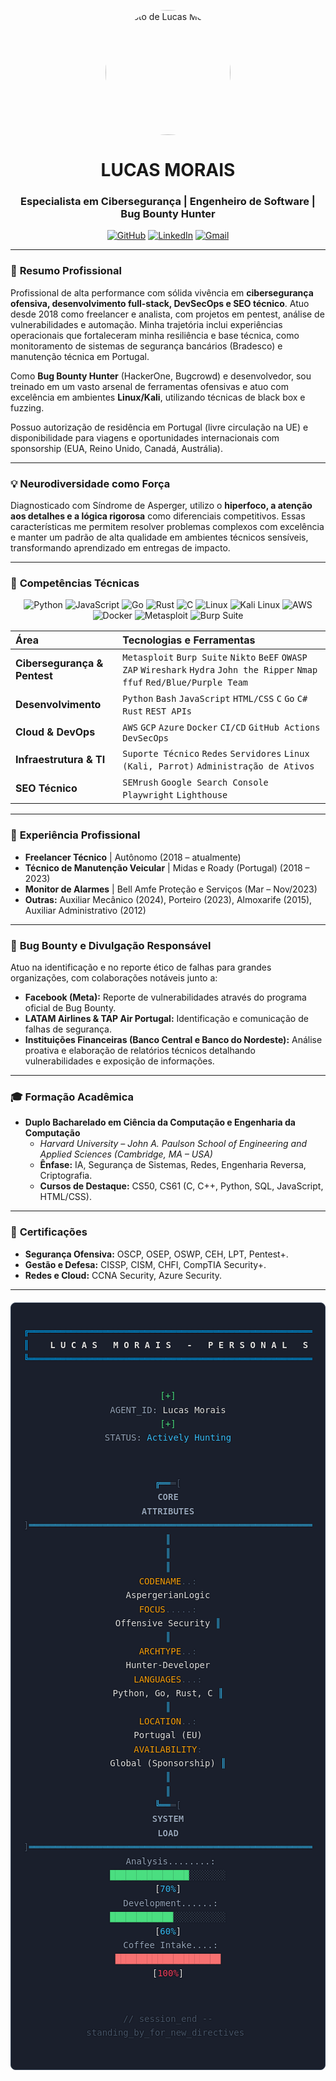 <p align="center">
  <img src="https://i.imgur.com/gKkEBuP.jpeg" alt="Foto de Lucas Morais" width="200" style="border-radius: 50%;">
</p>

<h1 align="center">LUCAS MORAIS</h1>
<h3 align="center">Especialista em Cibersegurança | Engenheiro de Software | Bug Bounty Hunter</h3>

<p align="center">
  <a href="https://github.com/Lalalucas" target="_blank"><img src="https://img.shields.io/badge/GitHub-100000?style=for-the-badge&logo=github&logoColor=white" alt="GitHub"></a>
  <a href="https://linkedin.com/in/lucasgdm" target="_blank"><img src="https://img.shields.io/badge/LinkedIn-0077B5?style=for-the-badge&logo=linkedin&logoColor=white" alt="LinkedIn"></a>
  <a href="mailto:lucasescobarmorais@gmail.com"><img src="https://img.shields.io/badge/Gmail-D14836?style=for-the-badge&logo=gmail&logoColor=white" alt="Gmail"></a>
</p>

---

### 🎯 **Resumo Profissional**

Profissional de alta performance com sólida vivência em **cibersegurança ofensiva, desenvolvimento full-stack, DevSecOps e SEO técnico**. Atuo desde 2018 como freelancer e analista, com projetos em pentest, análise de vulnerabilidades e automação. Minha trajetória inclui experiências operacionais que fortaleceram minha resiliência e base técnica, como monitoramento de sistemas de segurança bancários (Bradesco) e manutenção técnica em Portugal.

Como **Bug Bounty Hunter** (HackerOne, Bugcrowd) e desenvolvedor, sou treinado em um vasto arsenal de ferramentas ofensivas e atuo com excelência em ambientes **Linux/Kali**, utilizando técnicas de black box e fuzzing.

Possuo autorização de residência em Portugal (livre circulação na UE) e disponibilidade para viagens e oportunidades internacionais com sponsorship (EUA, Reino Unido, Canadá, Austrália).

---

### 💡 **Neurodiversidade como Força**

Diagnosticado com Síndrome de Asperger, utilizo o **hiperfoco, a atenção aos detalhes e a lógica rigorosa** como diferenciais competitivos. Essas características me permitem resolver problemas complexos com excelência e manter um padrão de alta qualidade em ambientes técnicos sensíveis, transformando aprendizado em entregas de impacto.

---

### 🔧 **Competências Técnicas**

<p align="center">
  <img src="https://img.shields.io/badge/Python-3776AB?style=for-the-badge&logo=python&logoColor=white" alt="Python">
  <img src="https://img.shields.io/badge/JavaScript-F7DF1E?style=for-the-badge&logo=javascript&logoColor=black" alt="JavaScript">
  <img src="https://img.shields.io/badge/Go-00ADD8?style=for-the-badge&logo=go&logoColor=white" alt="Go">
  <img src="https://img.shields.io/badge/Rust-000000?style=for-the-badge&logo=rust&logoColor=white" alt="Rust">
  <img src="https://img.shields.io/badge/C-A8B9CC?style=for-the-badge&logo=c&logoColor=black" alt="C">
  <img src="https://img.shields.io/badge/Linux-FCC624?style=for-the-badge&logo=linux&logoColor=black" alt="Linux">
  <img src="https://img.shields.io/badge/Kali_Linux-557C94?style=for-the-badge&logo=kali-linux&logoColor=white" alt="Kali Linux">
  <img src="https://img.shields.io/badge/Amazon_AWS-232F3E?style=for-the-badge&logo=amazon-aws&logoColor=white" alt="AWS">
  <img src="https://img.shields.io/badge/Docker-2496ED?style=for-the-badge&logo=docker&logoColor=white" alt="Docker">
  <img src="https://img.shields.io/badge/Metasploit-A60F2B?style=for-the-badge&logo=metasploit&logoColor=white" alt="Metasploit">
  <img src="https://img.shields.io/badge/Burp_Suite-FF6600?style=for-the-badge&logo=burp-suite&logoColor=white" alt="Burp Suite">
</p>

| Área | Tecnologias e Ferramentas |
| :--- | :--- |
| **Cibersegurança & Pentest** | `Metasploit` `Burp Suite` `Nikto` `BeEF` `OWASP ZAP` `Wireshark` `Hydra` `John the Ripper` `Nmap` `ffuf` `Red/Blue/Purple Team` |
| **Desenvolvimento** | `Python` `Bash` `JavaScript` `HTML/CSS` `C` `Go` `C#` `Rust` `REST APIs` |
| **Cloud & DevOps** | `AWS` `GCP` `Azure` `Docker` `CI/CD` `GitHub Actions` `DevSecOps` |
| **Infraestrutura & TI** | `Suporte Técnico` `Redes` `Servidores` `Linux (Kali, Parrot)` `Administração de Ativos` |
| **SEO Técnico** | `SEMrush` `Google Search Console` `Playwright` `Lighthouse` |

---

### 💼 **Experiência Profissional**

*   **Freelancer Técnico** | Autônomo (2018 – atualmente)
*   **Técnico de Manutenção Veicular** | Midas e Roady (Portugal) (2018 – 2023)
*   **Monitor de Alarmes** | Bell Amfe Proteção e Serviços (Mar – Nov/2023)
*   **Outras:** Auxiliar Mecânico (2024), Porteiro (2023), Almoxarife (2015), Auxiliar Administrativo (2012)

---

### 🏅 **Bug Bounty e Divulgação Responsável**

Atuo na identificação e no reporte ético de falhas para grandes organizações, com colaborações notáveis junto a:
*   **Facebook (Meta):** Reporte de vulnerabilidades através do programa oficial de Bug Bounty.
*   **LATAM Airlines & TAP Air Portugal:** Identificação e comunicação de falhas de segurança.
*   **Instituições Financeiras (Banco Central e Banco do Nordeste):** Análise proativa e elaboração de relatórios técnicos detalhando vulnerabilidades e exposição de informações.

---

### 🎓 **Formação Acadêmica**

*   **Duplo Bacharelado em Ciência da Computação e Engenharia da Computação**
    *   *Harvard University – John A. Paulson School of Engineering and Applied Sciences (Cambridge, MA – USA)*
    *   **Ênfase:** IA, Segurança de Sistemas, Redes, Engenharia Reversa, Criptografia.
    *   **Cursos de Destaque:** CS50, CS61 (C, C++, Python, SQL, JavaScript, HTML/CSS).

---

### 📜 **Certificações**

*   **Segurança Ofensiva:** OSCP, OSEP, OSWP, CEH, LPT, Pentest+.
*   **Gestão e Defesa:** CISSP, CISM, CHFI, CompTIA Security+.
*   **Redes e Cloud:** CCNA Security, Azure Security.

---

<div align="center" style="background-color: #1a1f2c; border: 1px solid #334155; border-radius: 8px; padding: 20px; margin-top: 20px;">
<pre style="color: #e0e0e0; font-family: 'Fira Code', 'Roboto Mono', monospace; font-size: 14px; line-height: 1.6; text-shadow: 0 0 2px #000;">
<span style="color: #00aaff; font-weight: bold;">╔══════════════════════════════════════════════════════════════════════════════╗</span>
<span style="color: #00aaff; font-weight: bold;">║</span><span style="color: #e0e0e0; font-weight: bold;">    L U C A S   M O R A I S   -   P E R S O N A L   S E C U R I T Y   H U D   </span><span style="color: #00aaff; font-weight: bold;">║</span>
<span style="color: #00aaff; font-weight: bold;">╚══════════════════════════════════════════════════════════════════════════════╝</span>

<span style="color: #4ade80;">[+]</span><span style="color: #94a3b8;"> AGENT_ID:</span><span style="color: #e0e0e0;"> Lucas Morais        </span><span style="color: #4ade80;">[+]</span><span style="color: #94a3b8;"> STATUS:</span><span style="color: #38bdf8;"> Actively Hunting</span>

<span style="color: #38bdf8;">╔══</span><span style="color: #475569;">═[ </span><span style="color: #94a3b8; font-weight: bold;">CORE ATTRIBUTES</span><span style="color: #475569;"> ]</span><span style="color: #38bdf8;">═════════════════════════════════════════════════════════════</span><span style="color: #38bdf8;">╗</span>
<span style="color: #38bdf8;">║</span>                                                                           <span style="color: #38bdf8;">║</span>
<span style="color: #38bdf8;">║</span>    <span style="color: #f59e0b;">CODENAME</span><span style="color: #475569;">..:</span><span style="color: #e0e0e0;"> AspergerianLogic    </span><span style="color: #f59e0b;">FOCUS</span><span style="color: #475569;">.....:</span><span style="color: #e0e0e0;"> Offensive Security     </span><span style="color: #38bdf8;">║</span>
<span style="color: #38bdf8;">║</span>    <span style="color: #f59e0b;">ARCHTYPE</span><span style="color: #475569;">..:</span><span style="color: #e0e0e0;"> Hunter-Developer      </span><span style="color: #f59e0b;">LANGUAGES</span><span style="color: #475569;">...:</span><span style="color: #e0e0e0;"> Python, Go, Rust, C    </span><span style="color: #38bdf8;">║</span>
<span style="color: #38bdf8;">║</span>    <span style="color: #f59e0b;">LOCATION</span><span style="color: #475569;">..:</span><span style="color: #e0e0e0;"> Portugal (EU)         </span><span style="color: #f59e0b;">AVAILABILITY</span><span style="color: #475569;">:</span><span style="color: #e0e0e0;"> Global (Sponsorship)   </span><span style="color: #38bdf8;">║</span>
<span style="color: #38bdf8;">║</span>                                                                           <span style="color: #38bdf8;">║</span>
<span style="color: #38bdf8;">╚══</span><span style="color: #475569;">═[ </span><span style="color: #94a3b8; font-weight: bold;">SYSTEM LOAD</span><span style="color: #475569;"> ]</span><span style="color: #38bdf8;">══════════════════════════════════════════════════════════════</span><span style="color: #38bdf8;">╝</span>
<span style="color: #94a3b8;">   Analysis........: </span><span style="color: #4ade80;">███████████████</span><span style="color: #475569;">░░░░░░░</span><span style="color: #e0e0e0;">  [</span><span style="color: #38bdf8;">70%</span><span style="color: #e0e0e0;">]</span>
<span style="color: #94a3b8;">   Development......: </span><span style="color: #4ade80;">████████████</span><span style="color: #475569;">░░░░░░░░░░</span><span style="color: #e0e0e0;">  [</span><span style="color: #38bdf8;">60%</span><span style="color: #e0e0e0;">]</span>
<span style="color: #94a3b8;">   Coffee Intake....: </span><span style="color: #f87171;">████████████████████</span><span style="color: #e0e0e0;">  [</span><span style="color: #f43f5e;">100%</span><span style="color: #e0e0e0;">]</span>

<span style="color: #475569;">// session_end -- standing_by_for_new_directives</span>
</pre>
</div>